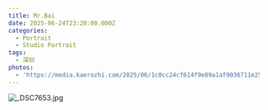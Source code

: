 ```yaml
---
title: Mr.Bai
date: 2025-06-24T23:20:00.000Z
categories:
  - Portrait
  - Studio Portrait
tags:
  - 深圳
photos:
  - 'https://media.kaerozhi.com/2025/06/1c0cc24cf614f9e89a1af9036711e251.jpg'
---
```


![_DSC7653.jpg](https://media.kaerozhi.com/2025/06/1c0cc24cf614f9e89a1af9036711e251.jpg)
